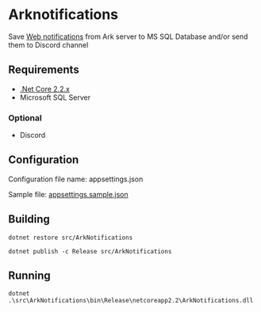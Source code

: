 # Arknotifications
Save [Web notifications](https://ark.gamepedia.com/Web_Notifications) from Ark server to MS SQL Database and/or send them to Discord channel

## Requirements
* [.Net Core 2.2.x](https://www.microsoft.com/net/download/windows)
* Microsoft SQL Server

### Optional
* Discord

## Configuration
Configuration file name: appsettings.json

Sample file: [appsettings.sample.json](https://github.com/Jeremiad/arknotifications/blob/master/src/ArkNotifications/appsettings.sample.json)

## Building
```
dotnet restore src/ArkNotifications 
```
```
dotnet publish -c Release src/ArkNotifications
```

## Running
```
dotnet .\src\ArkNotifications\bin\Release\netcoreapp2.2\ArkNotifications.dll
```
